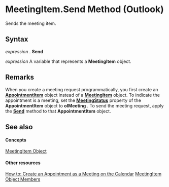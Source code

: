 
# MeetingItem.Send Method (Outlook)

Sends the meeting item.


## Syntax

 _expression_ . **Send**

 _expression_ A variable that represents a **MeetingItem** object.


## Remarks

When you create a meeting request programmatically, you first create an  **[AppointmentItem](204a409d-654e-27aa-643a-8344c631b82d.md)** object instead of a **[MeetingItem](b75730f5-b395-3d66-5acd-b64fd8fcd78f.md)** object. To indicate the appointment is a meeting, set the **[MeetingStatus](cfd970cd-df6c-4537-0a17-b5adab3b667f.md)** property of the **AppointmentItem** object to **olMeeting** . To send the meeting request, apply the **[Send](72f2e997-55ef-b98b-fdd1-7f3b810a28ed.md)** method to that **AppointmentItem** object.


## See also


#### Concepts


[MeetingItem Object](b75730f5-b395-3d66-5acd-b64fd8fcd78f.md)
#### Other resources


[How to: Create an Appointment as a Meeting on the Calendar](http://msdn.microsoft.com/library/130b6ae1-d1a4-3805-7e9c-75543b93fff5%28Office.15%29.aspx)
[MeetingItem Object Members](9ae6a19d-d326-4c37-90d8-5ed9933672a0.md)
